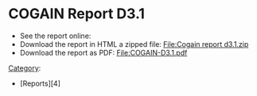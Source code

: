 
# COGAIN Report D3.1

* See the report online: 
* Download the report in HTML a zipped file: [File:Cogain report d3.1.zip][1]
* Download the report as PDF: [File:COGAIN-D3.1.pdf][2]

[Category][3]: 

* [Reports][4]

[1]: /Doc/Cogain_report_d3.1.zip
[2]: /Doc/COGAIN-D3.1.pdf
[3]: /main/Special:Categories.md
[7]: /Report/Category:Reports.md
<!--stackedit_data:
eyJoaXN0b3J5IjpbLTk0MjM4ODE3OSwtMjA2MzE3ODE2NF19
-->